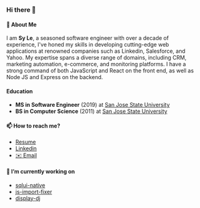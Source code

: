 ### Hi there 👋

#### 💬 About Me
I am **Sy Le**, a seasoned software engineer with over a decade of experience, I've honed my skills in developing cutting-edge web applications at renowned companies such as Linkedin, Salesforce, and Yahoo. My expertise spans a diverse range of domains, including CRM, marketing automation, e-commerce, and monitoring platforms. I have a strong command of both JavaScript and React on the front end, as well as Node JS and Express on the backend.

#### Education
- **MS in Software Engineer** (2019) at [San Jose State University](https://www.sjsu.edu/)
- **BS in Computer Science** (2011) at [San Jose State University](https://www.sjsu.edu/)

#### 📫 How to reach me?
- [Resume](https://synle.github.io/)
- [Linkedin](https://www.linkedin.com/in/syle1021/)
- [✉️ Email](mailto:le.nguyen.sy@gmail.com)

#### 🔭 I’m currently working on
- [sqlui-native](https://github.com/synle/sqlui-native)
- [js-import-fixer](https://github.com/synle/js-import-fixer)
- [display-dj](https://github.com/synle/display-dj)
